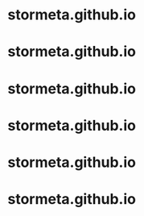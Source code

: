 # stormeta.github.io
# stormeta.github.io
# stormeta.github.io
# stormeta.github.io
# stormeta.github.io
# stormeta.github.io
